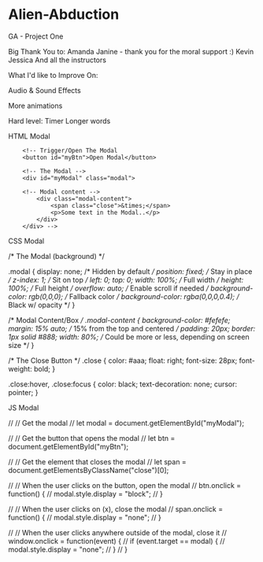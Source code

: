 # Alien-Abduction
GA - Project One

Big Thank You to:
Amanda
Janine - thank you for the moral support :)
Kevin 
Jessica
And all the instructors



What I'd like to Improve On:

Audio & Sound Effects

More animations

Hard level:
Timer
Longer words










HTML Modal

 
        <!-- Trigger/Open The Modal
        <button id="myBtn">Open Modal</button>

        <!-- The Modal -->
        <div id="myModal" class="modal">

        <!-- Modal content -->
            <div class="modal-content">
                <span class="close">&times;</span>
                <p>Some text in the Modal..</p>
            </div>
        </div> -->


CSS Modal

/* The Modal (background) */

.modal {
    display: none; /* Hidden by default */
    position: fixed; /* Stay in place */
    z-index: 1; /* Sit on top */
    left: 0;
    top: 0;
    width: 100%; /* Full width */
    height: 100%; /* Full height */
    overflow: auto; /* Enable scroll if needed */
    background-color: rgb(0,0,0); /* Fallback color */
    background-color: rgba(0,0,0,0.4); /* Black w/ opacity */
  }
  
  /* Modal Content/Box */
  .modal-content {
    background-color: #fefefe;
    margin: 15% auto; /* 15% from the top and centered */
    padding: 20px;
    border: 1px solid #888;
    width: 80%; /* Could be more or less, depending on screen size */
  }
  
  /* The Close Button */
  .close {
    color: #aaa;
    float: right;
    font-size: 28px;
    font-weight: bold;
  }
  
  .close:hover,
  .close:focus {
    color: black;
    text-decoration: none;
    cursor: pointer;
  }


JS Modal

// // Get the modal
// let modal = document.getElementById("myModal");

// // Get the button that opens the modal
// let btn = document.getElementById("myBtn");

// // Get the <span> element that closes the modal
// let span = document.getElementsByClassName("close")[0];

// // When the user clicks on the button, open the modal
// btn.onclick = function() {
//   modal.style.display = "block";
// }

// // When the user clicks on <span> (x), close the modal
// span.onclick = function() {
//   modal.style.display = "none";
// }

// // When the user clicks anywhere outside of the modal, close it
// window.onclick = function(event) {
//   if (event.target == modal) {
//     modal.style.display = "none";
//   }
// }
